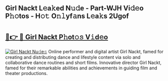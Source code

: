 ## Girl Nackt L𝚎a𝚔ed N𝚞𝚍e - Part-WJH Vi𝚍𝚎o P𝚑𝚘tos - H𝚘𝚝 O𝚗𝚕yf𝚊ns L𝚎a𝚔s 2Ugof

# <h2><a href="http://kf7v3vr.oniu.top/?m=Girl+Nackt">🔗👉 🔴 Girl Nackt P𝚑ot𝚘𝚜 V𝚒d𝚎o</a></h2>

[![Girl Nackt Nu𝚍e𝚜](https://i.imgur.com/0qMVB7G.gif)](http://kf7v3vr.oniu.top/?m=Girl+Nackt)
Online performer and digital artist Girl Nackt, famed for creating and distributing dance and lifestyle content via solo and collaborative dance routines and short films. Innovative director Girl Nackt, famed for their remarkable abilities and achievements in guiding film and theater productions.  
